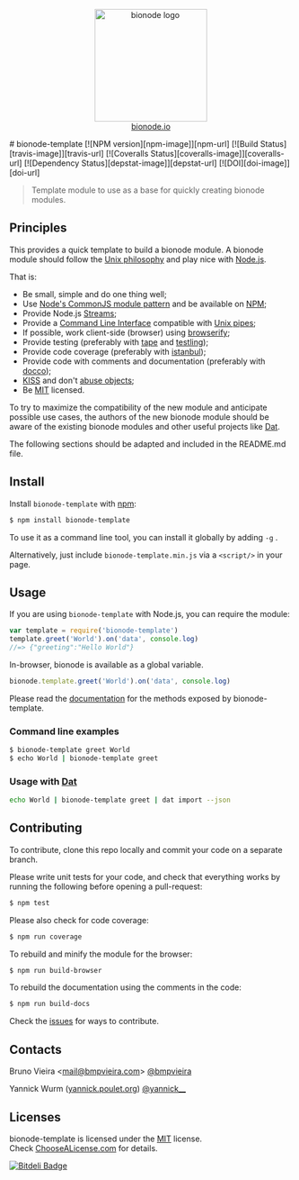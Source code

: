 <p align="center">
  <a href="http://bionode.io">
    <img height="200" width="200" title="bionode" alt="bionode logo" src="https://rawgithub.com/bionode/bionode/master/docs/bionode-logo.min.svg"/>
  </a>
  <br/>
  <a href="http://bionode.io/">bionode.io</a>
</p>
# bionode-template [![NPM version][npm-image]][npm-url] [![Build Status][travis-image]][travis-url] [![Coveralls Status][coveralls-image]][coveralls-url] [![Dependency Status][depstat-image]][depstat-url] [![DOI][doi-image]][doi-url]


> Template module to use as a base for quickly creating bionode modules.

Principles
----------
This provides a quick template to build a bionode module. A bionode module should follow the [Unix philosophy](http://en.wikipedia.org/wiki/Unix_philosophy) and play nice with [Node.js](http://nodejs.org).

That is:

* Be small, simple and do one thing well;
* Use [Node's CommonJS module pattern](http://nodejs.org/docs/latest/api/modules.html) and be available on [NPM](http://npmjs.org);
* Provide Node.js [Streams](http://nodejs.org/api/stream.html);
* Provide a [Command Line Interface](http://en.wikipedia.org/wiki/Command-line_interface) compatible with [Unix pipes](http://en.wikipedia.org/wiki/Pipeline_%28Unix%29);
* If possible, work client-side (browser) using [browserify](https://github.com/substack/node-browserify);
* Provide testing (preferably with [tape](http://github.com/substack/tape) and [testling](https://ci.testling.com));
* Provide code coverage (preferably with [istanbul](https://github.com/gotwarlost/istanbul));
* Provide code with comments and documentation (preferably with [docco](https://github.com/jashkenas/docco));
* [KISS](http://en.wikipedia.org/wiki/KISS_principle) and don't [abuse objects](http://timruffles.github.io/you-probably-dont-want-an-object);
* Be [MIT](http://choosealicense.com/licenses/mit/) licensed.

To try to maximize the compatibility of the new module and anticipate possible use cases, the authors of the new bionode module should be aware of the existing bionode modules and other useful projects like [Dat](http://github.com/maxogden/dat).

The following sections should be adapted and included in the README.md file.

Install
-------

Install ```bionode-template``` with [npm](//npmjs.org):

```sh
$ npm install bionode-template
```
To use it as a command line tool, you can install it globally by adding ```-g``` .

Alternatively, just include `bionode-template.min.js` via a `<script/>` in your page.

Usage
-----

If you are using ```bionode-template``` with Node.js, you can require the module:

```js
var template = require('bionode-template')
template.greet('World').on('data', console.log)
//=> {"greeting":"Hello World"}
```

In-browser, bionode is available as a global variable.
```js
bionode.template.greet('World').on('data', console.log)
```

Please read the [documentation](http://rawgit.com/bionode/bionode-template/master/docs/bionode-template.html) for the methods exposed by bionode-template.

### Command line examples
```sh
$ bionode-template greet World
$ echo World | bionode-template greet
```

### Usage with [Dat](http://dat-data.com)
```sh
echo World | bionode-template greet | dat import --json
```

Contributing
------------

To contribute, clone this repo locally and commit your code on a separate branch.

Please write unit tests for your code, and check that everything works by running the following before opening a pull-request:

```sh
$ npm test
```

Please also check for code coverage:

```sh
$ npm run coverage
```

To rebuild and minify the module for the browser:

```sh
$ npm run build-browser
```

To rebuild the documentation using the comments in the code:

```sh
$ npm run build-docs
```
Check the [issues](http://github.com/bionode/bionode-template/issues) for ways to contribute.

Contacts
--------
Bruno Vieira <[mail@bmpvieira.com](mailto:mail@bmpvieira.com)> [@bmpvieira](//twitter.com/bmpvieira)

Yannick Wurm ([yannick.poulet.org](http://yannick.poulet.org)) [@yannick__](//twitter.com/yannick__)

Licenses
--------

bionode-template is licensed under the [MIT](https://raw.github.com/bionode/bionode-template/master/LICENSE) license.  
Check [ChooseALicense.com](http://choosealicense.com/licenses/mit) for details.

[npm-url]: http://npmjs.org/package/bionode-template
[npm-image]: http://badge.fury.io/js/bionode-template.png
[travis-url]: http://travis-ci.org/bionode/bionode-template
[travis-image]: http://travis-ci.org/bionode/bionode-template.png?branch=master
[coveralls-url]: http://coveralls.io/r/bionode/bionode-template
[coveralls-image]: http://coveralls.io/repos/bionode/bionode-template/badge.png
[depstat-url]: http://david-dm.org/bionode/bionode-template
[depstat-image]: http://david-dm.org/bionode/bionode-template.png
[doi-url]: http://dx.doi.org/10.5281/zenodo.10853
[doi-image]: https://zenodo.org/badge/3959/bionode/bionode-template.png

[![Bitdeli Badge](http://d2weczhvl823v0.cloudfront.net/bionode/bionode-template/trend.png)](https://bitdeli.com/free "Bitdeli Badge")

